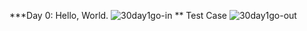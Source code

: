 ***Day 0: Hello, World.
![30day1go-in](https://user-images.githubusercontent.com/97106063/159131415-a974809e-fa32-4d3b-a00c-75d9de4b3d34.png)
** Test Case
![30day1go-out](https://user-images.githubusercontent.com/97106063/159131419-a002e5f7-aa72-4647-8397-fde5069bc61d.png)
